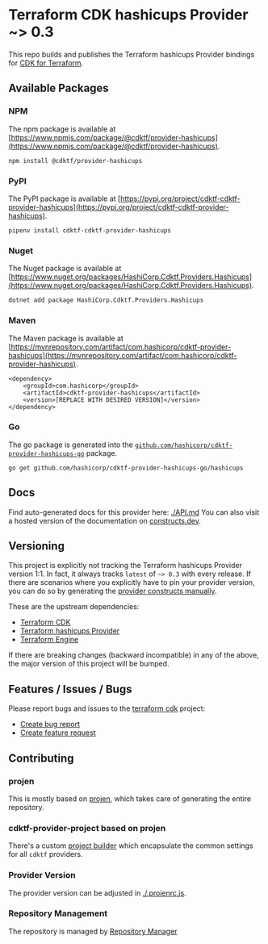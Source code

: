
# Terraform CDK hashicups Provider ~> 0.3

This repo builds and publishes the Terraform hashicups Provider bindings for [CDK for Terraform](https://cdk.tf).

## Available Packages

### NPM

The npm package is available at [https://www.npmjs.com/package/@cdktf/provider-hashicups](https://www.npmjs.com/package/@cdktf/provider-hashicups).

`npm install @cdktf/provider-hashicups`

### PyPI

The PyPI package is available at [https://pypi.org/project/cdktf-cdktf-provider-hashicups](https://pypi.org/project/cdktf-cdktf-provider-hashicups).

`pipenv install cdktf-cdktf-provider-hashicups`

### Nuget

The Nuget package is available at [https://www.nuget.org/packages/HashiCorp.Cdktf.Providers.Hashicups](https://www.nuget.org/packages/HashiCorp.Cdktf.Providers.Hashicups).

`dotnet add package HashiCorp.Cdktf.Providers.Hashicups`

### Maven

The Maven package is available at [https://mvnrepository.com/artifact/com.hashicorp/cdktf-provider-hashicups](https://mvnrepository.com/artifact/com.hashicorp/cdktf-provider-hashicups).

```
<dependency>
    <groupId>com.hashicorp</groupId>
    <artifactId>cdktf-provider-hashicups</artifactId>
    <version>[REPLACE WITH DESIRED VERSION]</version>
</dependency>
```


### Go

The go package is generated into the [`github.com/hashicorp/cdktf-provider-hashicups-go`](https://github.com/hashicorp/cdktf-provider-hashicups-go) package.

`go get github.com/hashicorp/cdktf-provider-hashicups-go/hashicups`

## Docs

Find auto-generated docs for this provider here: [./API.md](./API.md)
You can also visit a hosted version of the documentation on [constructs.dev](https://constructs.dev/packages/@cdktf/provider-hashicups).

## Versioning

This project is explicitly not tracking the Terraform hashicups Provider version 1:1. In fact, it always tracks `latest` of `~> 0.3` with every release. If there are scenarios where you explicitly have to pin your provider version, you can do so by generating the [provider constructs manually](https://cdk.tf/imports).

These are the upstream dependencies:

- [Terraform CDK](https://cdk.tf)
- [Terraform hashicups Provider](https://github.com/terraform-providers/terraform-provider-hashicups)
- [Terraform Engine](https://terraform.io)

If there are breaking changes (backward incompatible) in any of the above, the major version of this project will be bumped.

## Features / Issues / Bugs

Please report bugs and issues to the [terraform cdk](https://cdk.tf) project:

- [Create bug report](https://cdk.tf/bug)
- [Create feature request](https://cdk.tf/feature)

## Contributing

### projen

This is mostly based on [projen](https://github.com/eladb/projen), which takes care of generating the entire repository.

### cdktf-provider-project based on projen

There's a custom [project builder](https://github.com/hashicorp/cdktf-provider-project) which encapsulate the common settings for all `cdktf` providers.

### Provider Version

The provider version can be adjusted in [./.projenrc.js](./.projenrc.js).

### Repository Management

The repository is managed by [Repository Manager](https://github.com/hashicorp/cdktf-repository-manager/)

